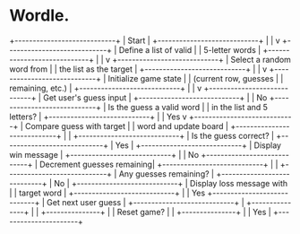 # Wordle.
+----------------------------+
|          Start             |
+----------------------------+
                |
                |
                v
+----------------------------+
| Define a list of valid     |
|        5-letter words      |
+----------------------------+
                |
                |
                v
+----------------------------+
| Select a random word from  |
|   the list as the target   |
+----------------------------+
                |
                |
                v
+----------------------------+
| Initialize game state      |
| (current row, guesses      |
|      remaining, etc.)      |
+----------------------------+
                |
                |
                v
+----------------------------+
|   Get user's guess input   |
+----------------------------+
                |
                | No
+----------------------------+
| Is the guess a valid word  |
| in the list and 5 letters? |
+----------------------------+
                |
                | Yes
                v
+----------------------------+
| Compare guess with target  |
|    word and update board   |
+----------------------------+
                |
                |
+----------------------------+
|   Is the guess correct?    |
+----------------------------+
                | Yes
                |
+----------------------------+
| Display win message        |
+----------------------------+
                |
                | No
+----------------------------+
| Decrement guesses remaining|
+----------------------------+
                |
                |
+----------------------------+
|  Any guesses remaining?    |
+----------------------------+
                | No
                |
+----------------------------+
| Display loss message with  |
|       target word          |
+----------------------------+
                |
                | Yes
+----------------------------+
| Get next user guess        |
+----------------------------+
                |
                +---------------+
                |              |
+---------------+              |
|  Reset game?  |              |
+---------------+              |
        | Yes                  |
        +----------------------+
